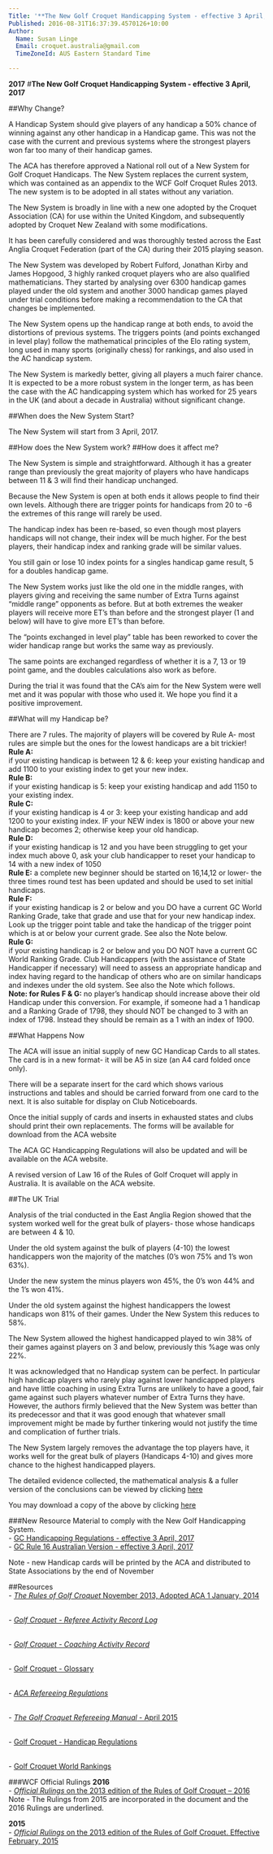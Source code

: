 ```yaml
---
Title: '**The New Golf Croquet Handicapping System - effective 3 April, 2017**'
Published: 2016-08-31T16:37:39.4570126+10:00
Author:
  Name: Susan Linge
  Email: croquet.australia@gmail.com
  TimeZoneId: AUS Eastern Standard Time

---
```

**2017**
#**The New Golf Croquet Handicapping System - effective 3 April, 2017**

##Why Change?

A Handicap System should give players of any handicap a 50% chance of winning against any other handicap in a Handicap game.  This was not the case with the current and previous systems where the strongest players won far too many of their handicap games.

The ACA has therefore approved a National roll out of a New System for Golf Croquet Handicaps.  The New System replaces the current system, which was contained as an appendix to the WCF Golf Croquet Rules 2013.  The new system is to be adopted in all states without any variation.

The New System is broadly in line with a new one adopted by the Croquet Association (CA) for use within the United Kingdom, and subsequently adopted by Croquet New Zealand with some modifications.

It has been carefully considered and was thoroughly tested across the East Anglia Croquet Federation (part of the CA) during their 2015 playing season.

The New System was developed by Robert Fulford, Jonathan Kirby and James Hopgood, 3 highly ranked croquet players who are also qualified mathematicians. They started by analysing over 6300 handicap games played under the old system and another 3000 handicap games played under trial conditions before making a recommendation to the CA that changes be implemented.

The New System opens up the handicap range at both ends, to avoid the distortions of previous systems.  The triggers points (and points exchanged in level play) follow the mathematical principles of the Elo rating system, long used in many sports (originally chess) for rankings, and also used in the AC handicap system.

The New System is markedly better, giving all players a much fairer chance.  It is expected to be a more robust system in the longer term, as has been the case with the AC handicapping system which has worked for 25 years in the UK (and about a decade in Australia) without significant change.

##When does the New System Start?

The New System will start from 3 April, 2017. 

##How does the New System work?
##How does it affect me?

The New System is simple and straightforward.  Although it has a greater range than previously the great majority of players who have handicaps between 11 & 3 will find their handicap unchanged.

Because the New System is open at both ends it allows people to find their own levels.  Although there are trigger points for handicaps from 20 to -6 the extremes of this range will rarely be used.

The handicap index has been re-based, so even though most players handicaps will not change, their index will be much higher.  For the best players, their handicap index and ranking grade will be similar values.

You still gain or lose 10 index points for a singles handicap game result, 5 for a doubles handicap game.

The New System works just like the old one in the middle ranges, with players giving and receiving the same number of Extra Turns against “middle range” opponents as before.  But at both extremes the weaker players will receive more ET’s than before and the strongest player (1 and below) will have to give more ET’s than before.

The “points exchanged in level play” table has been reworked to cover the wider handicap range but works the same way as previously.

The same points are exchanged regardless of whether it is a 7, 13 or 19 point game, and the doubles calculations also work as before.

During the trial it was found that the CA’s aim for the New System were well met and it was popular with those who used it.  We hope you find it a positive improvement.

##What will my Handicap be?

There are 7 rules.  The majority of players will be covered by Rule A- most rules are simple but the ones for the lowest handicaps are a bit trickier!
<br/>**Rule A:**
<br/>if your existing handicap is between 12 & 6: keep your existing handicap and add 1100 to your existing index to get your new index.
<br/>**Rule B:**
<br/>if your existing handicap is 5: keep your existing handicap and add 1150 to your existing index.
<br/>**Rule C:**
<br/>if your existing handicap is 4 or 3: keep your existing handicap and add 1200 to your existing index.  IF your NEW index is 1800 or above your new handicap becomes 2; otherwise keep your old handicap.
<br/>**Rule D:**
<br/>if your existing handicap is 12 and you have been struggling to get your index much above 0, ask your club handicapper to reset your handicap to 14 with a new index of 1050
<br/>**Rule E:**
a complete new beginner should be started on 16,14,12 or lower- the three times round test has been updated and should be used to set initial handicaps.
<br/>**Rule F:**
<br/>if your existing handicap is 2 or below and you DO have a current GC World Ranking Grade, take that grade and use that for your new handicap index.  Look up the trigger point table and take the handicap of the trigger point which is at or below your current grade.  See also the Note below.
<br/>**Rule G:**
<br/>if your existing handicap is 2 or below and you DO NOT have a current GC World Ranking Grade. Club Handicappers (with the assistance of State Handicapper if necessary) will need to assess an appropriate handicap and index having regard to the handicap of others who are on similar handicaps and indexes under the old system.  See also the Note which follows.
<br/>**Note: for Rules F & G:** no player’s handicap should increase above their old Handicap under this conversion.  For example, if someone had a 1 handicap and a Ranking Grade of 1798, they should NOT be changed to 3 with an index of 1798.  Instead they should be remain as a 1 with an index of 1900.

##What Happens Now

The ACA will issue an initial supply of new GC Handicap Cards to all states.  The card is in a new format- it will be A5 in size (an A4 card folded once only).  

There will be a separate insert for the card which shows various instructions and tables and should be carried forward from one card to the next.  It is also suitable for display on Club Noticeboards.

Once the initial supply of cards and inserts in exhausted states and clubs should print their own replacements.  The forms will be available for download from the ACA website

The ACA GC Handicapping Regulations will also be updated and will be available on the ACA website.

A revised version of Law 16 of the Rules of Golf Croquet will apply in Australia.  It is available on the ACA website.

##The UK Trial

Analysis of the trial conducted in the East Anglia Region showed that the system worked well for the great bulk of players- those whose handicaps are between 4 & 10.

Under the old system against the bulk of players (4-10) the lowest handicappers won the majority of the matches (0’s won 75% and 1’s won 63%).

Under the new system the minus players won 45%, the 0’s won 44% and the 1’s won 41%.

Under the old system against the highest handicappers the lowest handicaps won 81% of their games.  Under the New System this reduces to 58%.

The New System allowed the highest handicapped played to win 38% of their games against players on 3 and below, previously this %age was only 22%.

It was acknowledged that no Handicap system can be perfect.  In particular high handicap players who rarely play against lower handicapped players and have little coaching in using Extra Turns are unlikely to have a good, fair game against such players whatever number of Extra Turns they have.  However, the authors firmly believed that the New System was better than its predecessor and that it was good enough that whatever small improvement might be made by further tinkering would not justify the time and complication of further trials.

The New System largely removes the advantage the top players have, it works well for the great bulk of players (Handicaps 4-10) and gives more chance to the highest handicapped players.

The detailed evidence collected, the mathematical analysis & a fuller version of the conclusions can be viewed by clicking [here](https://www.dropbox.com/sh/saayh8pfe04hatk/AABHtzQaEvDRFE3qHHyF2IJOa?dl=0)


You may download a copy of the above by clicking [here](/disciplines/golf-croquet/resources/the-new-golf-croquet-handicapping-system.pdf)

###New Resource Material to comply with the New Golf Handicapping System.
<br/>- [GC Handicapping Regulations - effective 3 April, 2017](/disciplines/golf-croquet/resources/gc-handicap-regulations-3-april-2017.pdf)
<br/>- [GC Rule 16 Australian Version - effective 3 April, 2017](/disciplines/golf-croquet/resources/gc-rule16-australian-version-effective-3-april-2017.pdf)

Note - new Handicap cards will be printed by the ACA and distributed to State Associations by the end of November

##Resources
<br/>- [*The Rules of Golf Croquet* November 2013, Adopted ACA 1 January, 2014](/the-rules-of-golf-croquet-aca-final-6-2-effective-1-january-2014docx.pdf)

<br/>- [*Golf Croquet - Referee Activity Record Log*](/gc-referee-activity-log-november-2013.pdf)

<br/>- [*Golf Croquet - Coaching Activity Record*](/gc-coaching-activity-record.pdf)

<br/>- [Golf Croquet - Glossary](/gc-glossary-as-7-june.pdf)

<br/>- [*ACA Refereeing Regulations*](/aca-refereeing-regulations-october-2015.pdf)

<br/>- [*The Golf Croquet Refereeing Manual* - April 2015](/gc-refereeing-manual-april-2015.pdf)

<br/>- [Golf Croquet - Handicap Regulations](/gc-handicap-regulations-2014-effective-1-january-2014-2docx.pdf)

<br/>- [Golf Croquet World Rankings](http://rank.worldcroquet.org/gcrank/rank.php)

###WCF Official Rulings
**2016**
<br/>- [*Official Rulings* on the 2013 edition of the Rules of Golf Croquet – 2016](/2016-gc-official-rulings.pdf)
<br/>  Note - The Rulings from 2015 are incorporated in the document and the 2016 Rulings are underlined.

**2015**
<br/>- [*Official Rulings* on the 2013 edition of the Rules of Golf Croquet. Effective February, 2015](/2015-official-rulings.pdf)